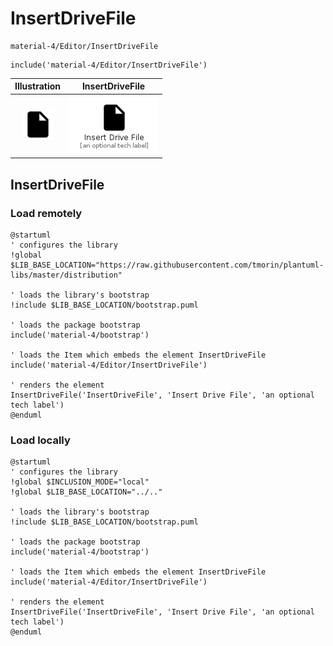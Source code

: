 # InsertDriveFile


```text
material-4/Editor/InsertDriveFile
```

```text
include('material-4/Editor/InsertDriveFile')
```



| Illustration | InsertDriveFile |
| :---: | :---: |
| ![illustration for Illustration](../../material-4/Editor/InsertDriveFile.png) | ![illustration for InsertDriveFile](../../material-4/Editor/InsertDriveFile.Local.png) |




## InsertDriveFile

### Load remotely
```plantuml
@startuml
' configures the library
!global $LIB_BASE_LOCATION="https://raw.githubusercontent.com/tmorin/plantuml-libs/master/distribution"

' loads the library's bootstrap
!include $LIB_BASE_LOCATION/bootstrap.puml

' loads the package bootstrap
include('material-4/bootstrap')

' loads the Item which embeds the element InsertDriveFile
include('material-4/Editor/InsertDriveFile')

' renders the element
InsertDriveFile('InsertDriveFile', 'Insert Drive File', 'an optional tech label')
@enduml
```

### Load locally
```plantuml
@startuml
' configures the library
!global $INCLUSION_MODE="local"
!global $LIB_BASE_LOCATION="../.."

' loads the library's bootstrap
!include $LIB_BASE_LOCATION/bootstrap.puml

' loads the package bootstrap
include('material-4/bootstrap')

' loads the Item which embeds the element InsertDriveFile
include('material-4/Editor/InsertDriveFile')

' renders the element
InsertDriveFile('InsertDriveFile', 'Insert Drive File', 'an optional tech label')
@enduml
```

